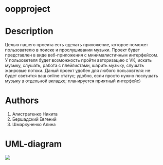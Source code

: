 # oopproject
# Description
Целью нашего проекта есть сделать приложение, которое поможет пользователю в поиске и прослушивании музыки. Проект будет представлен в виде веб-приложения с минималистичным интерфейсом. У пользоветеля будет возможность пройти авторизацию с VK, искать музыку, слушать, работа с плейлистами, шарить музыку, слушать жанровые потоки. Даный проект удобен для любого пользовтеля: не будет светится ваш online статус; удобно, если просто нужно послушать музыку в отдельной вкладке; планируется приятный интерфейс)

# Authors
1. Алистратенко Никита
2. Бершадский Евгений
3. Шмаркуненко Алина

# UML-diagram
<img src="https://www.dropbox.com/s/kzcmn26loonpfy3/oop.jpg?dl=0"></img>
